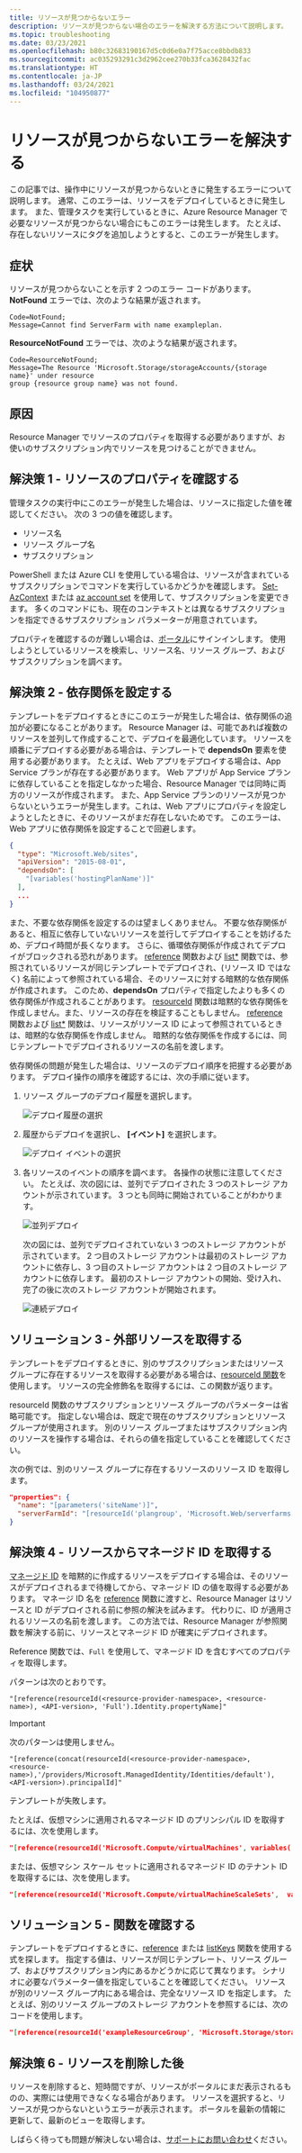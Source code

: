 ```yaml
---
title: リソースが見つからないエラー
description: リソースが見つからない場合のエラーを解決する方法について説明します。 このエラーは、Azure Resource Manager テンプレートをデプロイするとき、または管理アクションを実行するときに発生する可能性があります。
ms.topic: troubleshooting
ms.date: 03/23/2021
ms.openlocfilehash: b80c32683190167d5c0d6e0a7f75acce8bbdb833
ms.sourcegitcommit: ac035293291c3d2962cee270b33fca3628432fac
ms.translationtype: HT
ms.contentlocale: ja-JP
ms.lasthandoff: 03/24/2021
ms.locfileid: "104950877"
---
```

# <a name="resolve-resource-not-found-errors"></a>リソースが見つからないエラーを解決する

この記事では、操作中にリソースが見つからないときに発生するエラーについて説明します。 通常、このエラーは、リソースをデプロイしているときに発生します。 また、管理タスクを実行しているときに、Azure Resource Manager で必要なリソースが見つからない場合にもこのエラーは発生します。 たとえば、存在しないリソースにタグを追加しようとすると、このエラーが発生します。

## <a name="symptom"></a>症状

リソースが見つからないことを示す 2 つのエラー コードがあります。 **NotFound** エラーでは、次のような結果が返されます。

```
Code=NotFound;
Message=Cannot find ServerFarm with name exampleplan.
```

**ResourceNotFound** エラーでは、次のような結果が返されます。

```
Code=ResourceNotFound;
Message=The Resource 'Microsoft.Storage/storageAccounts/{storage name}' under resource
group {resource group name} was not found.
```

## <a name="cause"></a>原因

Resource Manager でリソースのプロパティを取得する必要がありますが、お使いのサブスクリプション内でリソースを見つけることができません。

## <a name="solution-1---check-resource-properties"></a>解決策 1 - リソースのプロパティを確認する

管理タスクの実行中にこのエラーが発生した場合は、リソースに指定した値を確認してください。 次の 3 つの値を確認します。

* リソース名
* リソース グループ名
* サブスクリプション

PowerShell または Azure CLI を使用している場合は、リソースが含まれているサブスクリプションでコマンドを実行しているかどうかを確認します。 [Set-AzContext](/powershell/module/Az.Accounts/Set-AzContext) または [az account set](/cli/azure/account#az-account-set) を使用して、サブスクリプションを変更できます。 多くのコマンドにも、現在のコンテキストとは異なるサブスクリプションを指定できるサブスクリプション パラメーターが用意されています。

プロパティを確認するのが難しい場合は、[ポータル](https://portal.azure.com)にサインインします。 使用しようとしているリソースを検索し、リソース名、リソース グループ、およびサブスクリプションを調べます。

## <a name="solution-2---set-dependencies"></a>解決策 2 - 依存関係を設定する

テンプレートをデプロイするときにこのエラーが発生した場合は、依存関係の追加が必要になることがあります。 Resource Manager は、可能であれば複数のリソースを並列して作成することで、デプロイを最適化しています。 リソースを順番にデプロイする必要がある場合は、テンプレートで **dependsOn** 要素を使用する必要があります。 たとえば、Web アプリをデプロイする場合は、App Service プランが存在する必要があります。 Web アプリが App Service プランに依存していることを指定しなかった場合、Resource Manager では同時に両方のリソースが作成されます。 また、App Service プランのリソースが見つからないというエラーが発生します。これは、Web アプリにプロパティを設定しようとしたときに、そのリソースがまだ存在しないためです。 このエラーは、Web アプリに依存関係を設定することで回避します。

```json
{
  "type": "Microsoft.Web/sites",
  "apiVersion": "2015-08-01",
  "dependsOn": [
    "[variables('hostingPlanName')]"
  ],
  ...
}
```

また、不要な依存関係を設定するのは望ましくありません。 不要な依存関係があると、相互に依存していないリソースを並行してデプロイすることを妨げるため、デプロイ時間が長くなります。 さらに、循環依存関係が作成されてデプロイがブロックされる恐れがあります。 [reference](template-functions-resource.md#reference) 関数および [list*](template-functions-resource.md#list) 関数では、参照されているリソースが同じテンプレートでデプロイされ、(リソース ID ではなく) 名前によって参照されている場合、そのリソースに対する暗黙的な依存関係が作成されます。 このため、**dependsOn** プロパティで指定したよりも多くの依存関係が作成されることがあります。 [resourceId](template-functions-resource.md#resourceid) 関数は暗黙的な依存関係を作成しません。また、リソースの存在を検証することもしません。 [reference](template-functions-resource.md#reference) 関数および [list*](template-functions-resource.md#list) 関数は、リソースがリソース ID によって参照されているときは、暗黙的な依存関係を作成しません。 暗黙的な依存関係を作成するには、同じテンプレートでデプロイされるリソースの名前を渡します。

依存関係の問題が発生した場合は、リソースのデプロイ順序を把握する必要があります。 デプロイ操作の順序を確認するには、次の手順に従います。

1. リソース グループのデプロイ履歴を選択します。

   ![デプロイ履歴の選択](./media/error-not-found/select-deployment.png)

2. 履歴からデプロイを選択し、 **[イベント]** を選択します。

   ![デプロイ イベントの選択](./media/error-not-found/select-deployment-events.png)

3. 各リソースのイベントの順序を調べます。 各操作の状態に注意してください。 たとえば、次の図には、並列でデプロイされた 3 つのストレージ アカウントが示されています。 3 つとも同時に開始されていることがわかります。

   ![並列デプロイ](./media/error-not-found/deployment-events-parallel.png)

   次の図には、並列でデプロイされていない 3 つのストレージ アカウントが示されています。 2 つ目のストレージ アカウントは最初のストレージ アカウントに依存し、3 つ目のストレージ アカウントは 2 つ目のストレージ アカウントに依存します。 最初のストレージ アカウントの開始、受け入れ、完了の後に次のストレージ アカウントが開始されます。

   ![連続デプロイ](./media/error-not-found/deployment-events-sequence.png)

## <a name="solution-3---get-external-resource"></a>ソリューション 3 - 外部リソースを取得する

テンプレートをデプロイするときに、別のサブスクリプションまたはリソース グループに存在するリソースを取得する必要がある場合は、[resourceId 関数](template-functions-resource.md#resourceid)を使用します。 リソースの完全修飾名を取得するには、この関数が返ります。

resourceId 関数のサブスクリプションとリソース グループのパラメーターは省略可能です。 指定しない場合は、既定で現在のサブスクリプションとリソース グループが使用されます。 別のリソース グループまたはサブスクリプション内のリソースを操作する場合は、それらの値を指定していることを確認してください。

次の例では、別のリソース グループに存在するリソースのリソース ID を取得します。

```json
"properties": {
  "name": "[parameters('siteName')]",
  "serverFarmId": "[resourceId('plangroup', 'Microsoft.Web/serverfarms', parameters('hostingPlanName'))]"
}
```

## <a name="solution-4---get-managed-identity-from-resource"></a>解決策 4 - リソースからマネージド ID を取得する

[マネージド ID](../../active-directory/managed-identities-azure-resources/overview.md) を暗黙的に作成するリソースをデプロイする場合は、そのリソースがデプロイされるまで待機してから、マネージド ID の値を取得する必要があります。 マネージ ID 名を [reference](template-functions-resource.md#reference) 関数に渡すと、Resource Manager はリソースと ID がデプロイされる前に参照の解決を試みます。 代わりに、ID が適用されるリソースの名前を渡します。 この方法では、Resource Manager が参照関数を解決する前に、リソースとマネージド ID が確実にデプロイされます。

Reference 関数では、`Full` を使用して、マネージド ID を含むすべてのプロパティを取得します。

パターンは次のとおりです。

`"[reference(resourceId(<resource-provider-namespace>, <resource-name>), <API-version>, 'Full').Identity.propertyName]"`

> [!IMPORTANT]
> 次のパターンは使用しません。
>
> `"[reference(concat(resourceId(<resource-provider-namespace>, <resource-name>),'/providers/Microsoft.ManagedIdentity/Identities/default'),<API-version>).principalId]"`
>
> テンプレートが失敗します。

たとえば、仮想マシンに適用されるマネージド ID のプリンシパル ID を取得するには、次を使用します。

```json
"[reference(resourceId('Microsoft.Compute/virtualMachines', variables('vmName')),'2019-12-01', 'Full').identity.principalId]",
```

または、仮想マシン スケール セットに適用されるマネージド ID のテナント ID を取得するには、次を使用します。

```json
"[reference(resourceId('Microsoft.Compute/virtualMachineScaleSets',  variables('vmNodeType0Name')), 2019-12-01, 'Full').Identity.tenantId]"
```

## <a name="solution-5---check-functions"></a>ソリューション 5 - 関数を確認する

テンプレートをデプロイするときに、[reference](template-functions-resource.md#reference) または [listKeys](template-functions-resource.md#listkeys) 関数を使用する式を探します。 指定する値は、リソースが同じテンプレート、リソース グループ、およびサブスクリプション内にあるかどうかに応じて異なります。 シナリオに必要なパラメーター値を指定していることを確認してください。 リソースが別のリソース グループ内にある場合は、完全なリソース ID を指定します。 たとえば、別のリソース グループのストレージ アカウントを参照するには、次のコードを使用します。

```json
"[reference(resourceId('exampleResourceGroup', 'Microsoft.Storage/storageAccounts', 'myStorage'), '2017-06-01')]"
```

## <a name="solution-6---after-deleting-resource"></a>解決策 6 - リソースを削除した後

リソースを削除すると、短時間ですが、リソースがポータルにまだ表示されるものの、実際には使用できなくなる場合があります。 リソースを選択すると、リソースが見つからないというエラーが表示されます。 ポータルを最新の情報に更新して、最新のビューを取得します。

しばらく待っても問題が解決しない場合は、[サポートにお問い合わせ](https://azure.microsoft.com/support/options/)ください。
